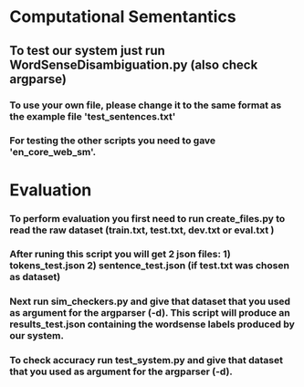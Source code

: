 # Computational Sementantics
## To test our system just run WordSenseDisambiguation.py (also check argparse)
### To use your own file, please change it to the same format as the example file 'test_sentences.txt'
### For testing the other scripts you need to gave 'en_core_web_sm'.

# Evaluation
### To perform evaluation you first need to run create_files.py to read the raw dataset (train.txt, test.txt, dev.txt or eval.txt )
### After runing this script you will get 2 json files: 1) tokens_test.json 2) sentence_test.json (if test.txt was chosen as dataset)
### Next run sim_checkers.py and give that dataset that you used as argument for the argparser (-d). This script will produce an results_test.json containing the wordsense labels produced by our system.
### To check accuracy run test_system.py and give that dataset that you used as argument for the argparser (-d).
